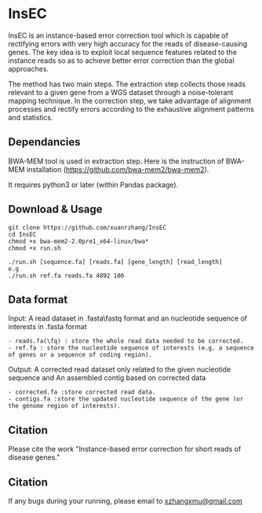 # InsEC
InsEC is an instance-based error correction tool which is capable of rectifying errors with very high accuracy for the reads of disease-causing genes.
The key idea is to exploit local sequence features related to the instance reads so as to achieve better error correction than the global approaches. 

The method has two main steps.
The extraction step collects those reads relevant to a given gene from a WGS dataset through a noise-tolerant mapping technique.
In the correction step, we take advantage of alignment processes and rectify errors according to the exhaustive alignment patterns and statistics.

## Dependancies
BWA-MEM tool is used in extraction step. Here is the instruction of BWA-MEM installation (https://github.com/bwa-mem2/bwa-mem2).

It requires python3 or later (within Pandas package).

## Download & Usage

	git clone https://github.com/xuanrzhang/InsEC
	cd InsEC
	chmod +x bwa-mem2-2.0pre1_x64-linux/bwa*
	chmod +x run.sh
	
	./run.sh [sequence.fa] [reads.fa] [gene_length] [read_length]
	e.g 
	./run.sh ref.fa reads.fa 4892 100
  
## Data format
Input: A read dataset in .fasta\fastq format and an nucleotide sequence of interests in .fasta format

	- reads.fa(\fq) : store the whole read data needed to be corrected.
	- ref.fa : store the nucleotide sequence of interests (e.g. a sequence of genes or a sequence of coding region).

Output: A corrected read dataset only related to the given nucleotide sequence and An assembled contig based on corrected data

	- corrected.fa :store corrected read data.
	- contigs.fa :store the updated nucleotide sequence of the gene (or the genome region of interests).

	
## Citation
Please cite the work "Instance-based error correction for short reads of disease genes."

## Citation
If any bugs during your running, please email to xzhangxmu@gmail.com

